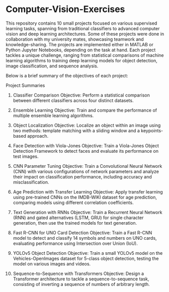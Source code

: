 # Computer-Vision-Exercises

This repository contains 10 small projects focused on various supervised learning tasks, spanning from traditional classifiers to advanced computer vision and deep learning architectures. Some of these projects were done in collaboration with my university mates, showcasing teamwork and knowledge-sharing. The projects are implemented either in MATLAB or Python Jupyter Notebooks, depending on the task at hand. Each project tackles a unique challenge, ranging from statistical comparisons of machine learning algorithms to training deep learning models for object detection, image classification, and sequence analysis.

Below is a brief summary of the objectives of each project:

Project Summaries
1. Classifier Comparison
Objective: Perform a statistical comparison between different classifiers across four distinct datasets.

2. Ensemble Learning
Objective: Train and compare the performance of multiple ensemble learning algorithms.

3. Object Localization
Objective: Localize an object within an image using two methods: template matching with a sliding window and a keypoints-based approach.

4. Face Detection with Viola-Jones
Objective: Train a Viola-Jones Object Detection Framework to detect faces and evaluate its performance on test images.

5. CNN Parameter Tuning
Objective: Train a Convolutional Neural Network (CNN) with various configurations of network parameters and analyze their impact on classification performance, including accuracy and misclassification.

6. Age Prediction with Transfer Learning
Objective: Apply transfer learning using pre-trained CNNs on the IMDB-WIKI dataset for age prediction, comparing models using different correlation coefficients.

7. Text Generation with RNNs
Objective: Train a Recurrent Neural Network (RNN) and gated alternatives (LSTM, GRU) for single character generation, then use the trained models for text generation.

8. Fast R-CNN for UNO Card Detection
Objective: Train a Fast R-CNN model to detect and classify 14 symbols and numbers on UNO cards, evaluating performance using Intersection over Union (IoU).

9. YOLOv5 Object Detection
Objective: Train a small YOLOv5 model on the Vehicles-OpenImages dataset for 5-class object detection, testing the model on various images and videos.

10. Sequence-to-Sequence with Transformers
Objective: Design a Transformer architecture to tackle a sequence-to-sequence task, consisting of inverting a sequence of numbers of arbitrary length.
